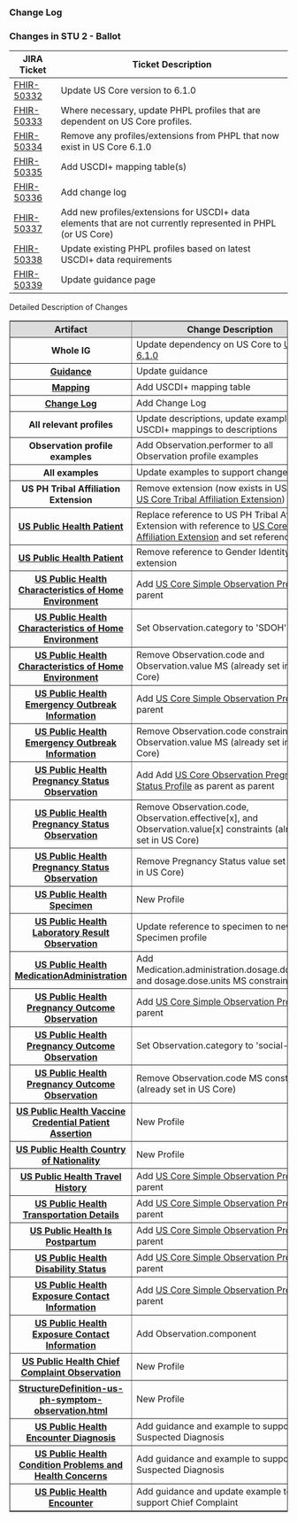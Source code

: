 ### Change Log
### Changes in STU 2 - Ballot


|JIRA Ticket|Ticket Description|
|---------|----------|
| [FHIR-50332](https://jira.hl7.org/browse/FHIR-50332) | Update US Core version to 6.1.0 |
| [FHIR-50333](https://jira.hl7.org/browse/FHIR-50333) | Where necessary, update PHPL profiles that are dependent on US Core profiles.  |
| [FHIR-50334](https://jira.hl7.org/browse/FHIR-50334) | Remove any profiles/extensions from PHPL that now exist in US Core 6.1.0 |
| [FHIR-50335](https://jira.hl7.org/browse/FHIR-50335) | Add USCDI+ mapping table(s) |
| [FHIR-50336](https://jira.hl7.org/browse/FHIR-50336) | Add change log |
| [FHIR-50337](https://jira.hl7.org/browse/FHIR-50337) | Add new profiles/extensions for USCDI+ data elements that are not currently represented in PHPL (or US Core) |
| [FHIR-50338](https://jira.hl7.org/browse/FHIR-50338) | Update existing PHPL profiles based on latest USCDI+ data requirements |
| [FHIR-50339](https://jira.hl7.org/browse/FHIR-50339) | Update guidance page |

<!-- <table border="1">
    <thead>
       <tr style="background-color:#DCDCDC">
            <th style="text-align: center; vertical-align: middle;">Artifact</th>
            <th style="text-align: center; vertical-align: middle;">Change Description</th>
        </tr>
    </thead> -->

Detailed Description of Changes

<table border="1">
    <thead>
       <tr style="background-color:#DCDCDC">
            <th style="text-align: center; vertical-align: middle;">Artifact</th>
            <th style="text-align: center; vertical-align: middle;">Change Description</th>
        </tr>
    </thead>
    <tbody>
        <tr>
            <th>Whole IG</th>
            <td>Update dependency on US Core to <a href="https://hl7.org/fhir/us/core/STU6.1/index.html">US Core 6.1.0</a></td>
        </tr>
        <tr>
            <th><a href="guidance.html">Guidance</a></th>
            <td>Update guidance</td>
        </tr>
        <tr>
            <th><a href="mapping.html">Mapping</a></th>
            <td>Add USCDI+ mapping table</td>
        </tr>
        <tr>
            <th><a href="change-log.html">Change Log</a></th>
            <td>Add Change Log</td>
        </tr>
        <tr>
            <th>All relevant profiles</th>
            <td>Update descriptions, update examples, add USCDI+ mappings to descriptions</td>
        </tr>
        <tr>
            <th>Observation profile examples</th>
            <td>Add Observation.performer to all Observation profile examples</td>
        </tr>
        <tr>
            <th>All examples</th>
            <td>Update examples to support changes</td>
        </tr>
        <tr>
            <th>US PH Tribal Affiliation Extension</th>
            <td>Remove extension (now exists in US Core: <a href="{{site.data.fhir.ver.hl7fhiruscore}}/StructureDefinition-us-core-tribal-affiliation.html">US Core Tribal Affiliation Extension</a>)</td>
        </tr>
        <tr>
            <th><a href="StructureDefinition-us-ph-patient.html">US Public Health Patient</a></th>
            <td>Replace reference to US PH Tribal Affiliation Extension with reference to <a href="{{site.data.fhir.ver.hl7fhiruscore}}/StructureDefinition-us-core-tribal-affiliation.html">US Core Tribal Affiliation Extension</a> and set reference to MS</td>
        </tr>
        <tr>
            <th><a href="StructureDefinition-us-ph-patient.html">US Public Health Patient</a></th>
            <td>Remove reference to Gender Identity extension</td>
        </tr>
        <tr>
            <th><a href="StructureDefinition-us-ph-characteristics-of-home-environment.html">US Public Health Characteristics of Home Environment</a></th>
            <td>Add <a href="{{site.data.fhir.ver.hl7fhiruscore}}/StructureDefinition-us-core-simple-observation">US Core Simple Observation Profile</a> as parent</td>
        </tr>
        <tr>
            <th><a href="StructureDefinition-us-ph-characteristics-of-home-environment.html">US Public Health Characteristics of Home Environment</a></th>
            <td>Set Observation.category to 'SDOH'</td>
        </tr>
        <tr>
            <th><a href="StructureDefinition-us-ph-characteristics-of-home-environment.html">US Public Health Characteristics of Home Environment</a></th>
            <td>Remove Observation.code and Observation.value MS (already set in US Core)</td>
        </tr>
        <tr>
            <th><a href="StructureDefinition-us-ph-emergency-outbreak-information.html">US Public Health Emergency Outbreak Information</a></th>
            <td>Add <a href="{{site.data.fhir.ver.hl7fhiruscore}}/StructureDefinition-us-core-simple-observation">US Core Simple Observation Profile</a> as parent</td>
        </tr>
        <tr>
            <th><a href="StructureDefinition-us-ph-emergency-outbreak-information.html">US Public Health Emergency Outbreak Information</a></th>
            <td>Remove Observation.code constraints and Observation.value MS (already set in US Core)</td>
        </tr>
        <tr>
            <th><a href="StructureDefinition-us-ph-pregnancy-status-observation.html">US Public Health Pregnancy Status Observation</a></th>
            <td>Add Add <a href="{{site.data.fhir.ver.hl7fhiruscore}}/StructureDefinition-us-core-observation-pregnancystatus">US Core Observation Pregnancy Status Profile</a> as parent as parent</td>
        </tr>
        <tr>
            <th><a href="StructureDefinition-us-ph-pregnancy-status-observation.html">US Public Health Pregnancy Status Observation</a></th>
            <td>Remove Observation.code, Observation.effective[x], and Observation.value[x] constraints (already set in US Core)</td>
        </tr>
        <tr>
            <th><a href="StructureDefinition-us-ph-pregnancy-status-observation.html">US Public Health Pregnancy Status Observation</a></th>
            <td>Remove Pregnancy Status value set (exists in US Core)</td>
        </tr>
        <tr>
            <th><a href="StructureDefinition-us-ph-specimen.html">US Public Health Specimen</a></th>
            <td>New Profile</td>
        </tr>
        <tr>
            <th><a href="StructureDefinition-us-ph-lab-result-observation.html">US Public Health Laboratory Result Observation</a></th>
            <td>Update reference to specimen to new US PH Specimen profile</td>
        </tr>
        <tr>
            <th><a href="StructureDefinition-us-ph-medicationadministration.html">US Public Health MedicationAdministration</a></th>
            <td>Add Medication.administration.dosage.dose.code and dosage.dose.units MS constraints</td>
        </tr>
        <tr>
            <th><a href="StructureDefinition-us-ph-pregnancy-outcome-observation.htmll">US Public Health Pregnancy Outcome Observation</a></th>
            <td>Add <a href="{{site.data.fhir.ver.hl7fhiruscore}}/StructureDefinition-us-core-simple-observation">US Core Simple Observation Profile</a> as parent</td>
        </tr>
        <tr>
            <th><a href="StructureDefinition-us-ph-pregnancy-outcome-observation.htmll">US Public Health Pregnancy Outcome Observation</a></th>
            <td>Set Observation.category to 'social-history'</td>
        </tr>
        <tr>
            <th><a href="StructureDefinition-us-ph-pregnancy-outcome-observation.htmll">US Public Health Pregnancy Outcome Observation</a></th>
            <td>Remove Observation.code MS constraint (already set in US Core)</td>
        </tr>
        <tr>
            <th><a href="StructureDefinition-us-ph-vaccine-credential-patient-assertion.html">US Public Health Vaccine Credential Patient Assertion</a></th>
            <td>New Profile</td>
        </tr>
        <tr>
            <th><a href="StructureDefinition-us-ph-country-of-nationality.html">US Public Health Country of Nationality</a></th>
            <td>New Profile</td>
        </tr>
        <tr>
            <th><a href="StructureDefinition-us-ph-travel-history.html">US Public Health Travel History</a></th>
            <td>Add <a href="{{site.data.fhir.ver.hl7fhiruscore}}/StructureDefinition-us-core-simple-observation">US Core Simple Observation Profile</a> as parent</td>
        </tr>
        <tr>
            <th><a href="StructureDefinition-us-ph-transportation-details.html">US Public Health Transportation Details</a></th>
            <td>Add <a href="{{site.data.fhir.ver.hl7fhiruscore}}/StructureDefinition-us-core-simple-observation">US Core Simple Observation Profile</a> as parent</td>
        </tr>
        <tr>
            <th><a href="StructureDefinition-us-ph-is-postpartum.html">US Public Health Is Postpartum</a></th>
            <td>Add <a href="{{site.data.fhir.ver.hl7fhiruscore}}/StructureDefinition-us-core-simple-observation">US Core Simple Observation Profile</a> as parent</td>
        </tr>
        <tr>
            <th><a href="StructureDefinition-us-ph-disability-status.html">US Public Health Disability Status</a></th>
            <td>Add <a href="{{site.data.fhir.ver.hl7fhiruscore}}/StructureDefinition-us-core-simple-observation">US Core Simple Observation Profile</a> as parent</td>
        </tr>
        <tr>
            <th><a href="StructureDefinition-us-ph-exposure-contact-information.html">US Public Health Exposure Contact Information</a></th>
            <td>Add <a href="{{site.data.fhir.ver.hl7fhiruscore}}/StructureDefinition-us-core-simple-observation">US Core Simple Observation Profile</a> as parent</td>
        </tr>
        <tr>
            <th><a href="StructureDefinition-us-ph-exposure-contact-information.html">US Public Health Exposure Contact Information</a></th>
            <td>Add Observation.component</td>
        </tr>
        <tr>
            <th><a href="StructureDefinition-us-ph-chief-complaint-observation.html">US Public Health Chief Complaint Observation</a></th>
            <td>New Profile</td>
        </tr>
        <tr>
            <th><a href="StructureDefinition-us-ph-symptom-observation.html">StructureDefinition-us-ph-symptom-observation.html</a></th>
            <td>New Profile</td>
        </tr>
        <tr>
            <th><a href="StructureDefinition-us-ph-condition-encounter-diagnosis.html">US Public Health Encounter Diagnosis</a></th>
            <td>Add guidance and example to support Suspected Diagnosis</td>
        </tr>
        <tr>
            <th><a href="StructureDefinition-us-ph-condition-problems-health-concerns.html">US Public Health Condition Problems and Health Concerns</a></th>
            <td>Add guidance and example to support Suspected Diagnosis</td>
        </tr>
        <tr>
            <th><a href="StructureDefinition-us-ph-encounter.html">US Public Health Encounter</a></th>
            <td>Add guidance and update example to support Chief Complaint</td>
        </tr>
    </tbody>
</table>